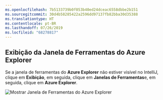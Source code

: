 ```yaml
---
ms.openlocfilehash: 7b5133739b0f053b40ed24dceac6558dbbe2b151
ms.sourcegitcommit: 30d4b58285422a2596dd97137fb82bba30d35388
ms.translationtype: HT
ms.contentlocale: pt-BR
ms.lasthandoff: 07/26/2019
ms.locfileid: "68278817"
---
```

## <a name="displaying-the-azure-explorer-tool-window"></a>Exibição da Janela de Ferramentas do Azure Explorer

Se a janela de ferramentas do **Azure Explorer** não estiver visível no IntelliJ, clique em **Exibição**, em seguida, clique em **Janelas de Ferramentas**e, em seguida, clique em **Azure Explorer**.

![Mostrar Janela de Ferramentas do Azure Explorer](../media/azure-toolkit-for-intellij-show-azure-explorer/show-az-exp-01.png)

